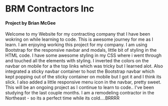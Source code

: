<h1>BRM Contractors Inc</h1>
<h4>Project by Brian McGee</h4>
<p>Welcome to my Website for my contracting company that I have been wokring on while learning to code. This is awesome journey for me as I learn. I am enjoying working this project for my company. I am using Bootstrap for the responsive navbar and modals, little bit of styling in the HTML code. I have some awesome styling in my CSS where i went through and touched all the elements with styling. I inverted the colors on the navbar on mobile for a the top links which was tricky but I learned alot. Also integrated a sticky navbar container to host the Bootstrap navbar which kept popping out of the sticky container on mobile but I got it and I think its slick. I also added a little responsive menu icon in the navbar, pretty sweet. This will be an ongoing project as I continue to learn to code.. I've been studying for the last couple months. I am a remodeling contractor in the Northeast - so its a perfect time while its cold....BRRRR</p>
